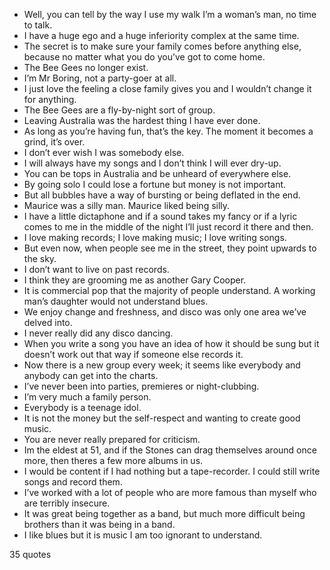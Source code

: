 - Well, you can tell by the way I use my walk I’m a woman’s man, no time to talk.
 - I have a huge ego and a huge inferiority complex at the same time.
 - The secret is to make sure your family comes before anything else, because no matter what you do you’ve got to come home.
 - The Bee Gees no longer exist.
 - I’m Mr Boring, not a party-goer at all.
 - I just love the feeling a close family gives you and I wouldn’t change it for anything.
 - The Bee Gees are a fly-by-night sort of group.
 - Leaving Australia was the hardest thing I have ever done.
 - As long as you’re having fun, that’s the key. The moment it becomes a grind, it’s over.
 - I don’t ever wish I was somebody else.
 - I will always have my songs and I don’t think I will ever dry-up.
 - You can be tops in Australia and be unheard of everywhere else.
 - By going solo I could lose a fortune but money is not important.
 - But all bubbles have a way of bursting or being deflated in the end.
 - Maurice was a silly man. Maurice liked being silly.
 - I have a little dictaphone and if a sound takes my fancy or if a lyric comes to me in the middle of the night I’ll just record it there and then.
 - I love making records; I love making music; I love writing songs.
 - But even now, when people see me in the street, they point upwards to the sky.
 - I don’t want to live on past records.
 - I think they are grooming me as another Gary Cooper.
 - It is commercial pop that the majority of people understand. A working man’s daughter would not understand blues.
 - We enjoy change and freshness, and disco was only one area we’ve delved into.
 - I never really did any disco dancing.
 - When you write a song you have an idea of how it should be sung but it doesn’t work out that way if someone else records it.
 - Now there is a new group every week; it seems like everybody and anybody can get into the charts.
 - I’ve never been into parties, premieres or night-clubbing.
 - I’m very much a family person.
 - Everybody is a teenage idol.
 - It is not the money but the self-respect and wanting to create good music.
 - You are never really prepared for criticism.
 - Im the eldest at 51, and if the Stones can drag themselves around once more, then theres a few more albums in us.
 - I would be content if I had nothing but a tape-recorder. I could still write songs and record them.
 - I’ve worked with a lot of people who are more famous than myself who are terribly insecure.
 - It was great being together as a band, but much more difficult being brothers than it was being in a band.
 - I like blues but it is music I am too ignorant to understand.

35 quotes